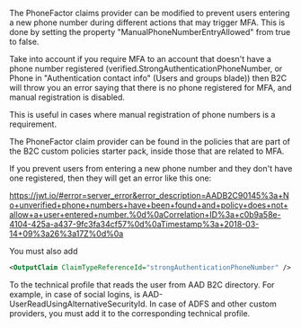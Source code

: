 The PhoneFactor claims provider can be modified to prevent users entering a new phone number during different actions that may trigger MFA. This is done by setting the property "ManualPhoneNumberEntryAllowed" from true to false.

Take into account if you require MFA to an account that doesn't have a phone number registered (verified.StrongAuthenticationPhoneNumber, or Phone in "Authentication contact info" (Users and groups blade)) then B2C will throw you an error saying that there is no phone registered for MFA, and manual registration is disabled.

This is useful in cases where manual registration of phone numbers is a requirement.

The PhoneFactor claim provider can be found in the policies that are part of the B2C custom policies starter pack, inside those that are related to MFA.

If you prevent users from entering a new phone number and they don't have one registered, then they will get an error like this one:

https://jwt.io/#error=server_error&error_description=AADB2C90145%3a+No+unverified+phone+numbers+have+been+found+and+policy+does+not+allow+a+user+entered+number.%0d%0aCorrelation+ID%3a+c0b9a58e-4104-425a-a437-9fc3fa34cf57%0d%0aTimestamp%3a+2018-03-14+09%3a26%3a17Z%0d%0a

You must also add

```xml
<OutputClaim ClaimTypeReferenceId="strongAuthenticationPhoneNumber" />
```

To the technical profile that reads the user from AAD B2C directory. For example, in case of social logins, is AAD-UserReadUsingAlternativeSecurityId. In case of ADFS and other custom providers, you must add it to the corresponding technical profile.

